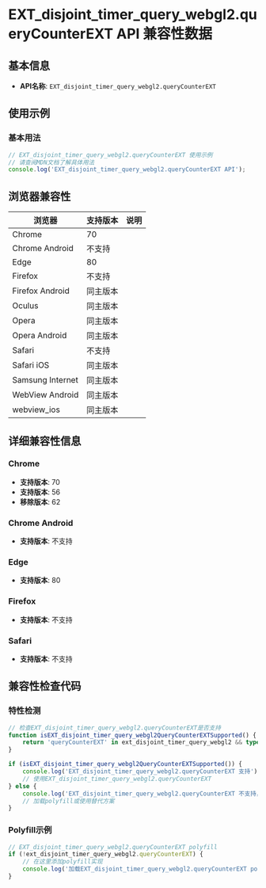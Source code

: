 # EXT_disjoint_timer_query_webgl2.queryCounterEXT API 兼容性数据

## 基本信息

- **API名称**: `EXT_disjoint_timer_query_webgl2.queryCounterEXT`

## 使用示例

### 基本用法

```javascript
// EXT_disjoint_timer_query_webgl2.queryCounterEXT 使用示例
// 请查阅MDN文档了解具体用法
console.log('EXT_disjoint_timer_query_webgl2.queryCounterEXT API');
```

## 浏览器兼容性

| 浏览器 | 支持版本 | 说明 |
|--------|----------|------|
| Chrome | 70 |  |
| Chrome Android | 不支持 |  |
| Edge | 80 |  |
| Firefox | 不支持 |  |
| Firefox Android | 同主版本 |  |
| Oculus | 同主版本 |  |
| Opera | 同主版本 |  |
| Opera Android | 同主版本 |  |
| Safari | 不支持 |  |
| Safari iOS | 同主版本 |  |
| Samsung Internet | 同主版本 |  |
| WebView Android | 同主版本 |  |
| webview_ios | 同主版本 |  |

## 详细兼容性信息

### Chrome

- **支持版本**: 70
- **支持版本**: 56
- **移除版本**: 62

### Chrome Android

- **支持版本**: 不支持

### Edge

- **支持版本**: 80

### Firefox

- **支持版本**: 不支持

### Safari

- **支持版本**: 不支持

## 兼容性检查代码

### 特性检测

```javascript
// 检查EXT_disjoint_timer_query_webgl2.queryCounterEXT是否支持
function isEXT_disjoint_timer_query_webgl2QueryCounterEXTSupported() {
    return 'queryCounterEXT' in ext_disjoint_timer_query_webgl2 && typeof ext_disjoint_timer_query_webgl2.queryCounterEXT === 'function';
}

if (isEXT_disjoint_timer_query_webgl2QueryCounterEXTSupported()) {
    console.log('EXT_disjoint_timer_query_webgl2.queryCounterEXT 支持');
    // 使用EXT_disjoint_timer_query_webgl2.queryCounterEXT
} else {
    console.log('EXT_disjoint_timer_query_webgl2.queryCounterEXT 不支持，需要polyfill');
    // 加载polyfill或使用替代方案
}
```

### Polyfill示例

```javascript
// EXT_disjoint_timer_query_webgl2.queryCounterEXT polyfill
if (!ext_disjoint_timer_query_webgl2.queryCounterEXT) {
    // 在这里添加polyfill实现
    console.log('加载EXT_disjoint_timer_query_webgl2.queryCounterEXT polyfill');
}
```

